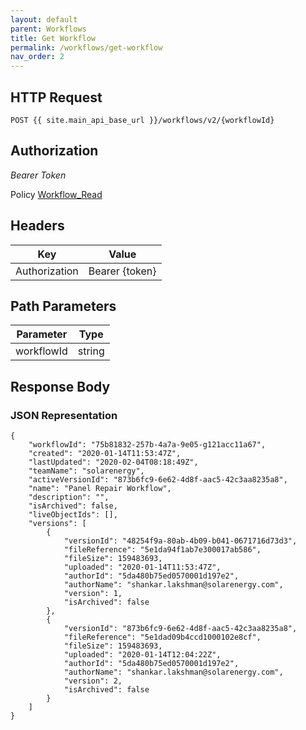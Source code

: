 ```yaml
---
layout: default
parent: Workflows
title: Get Workflow
permalink: /workflows/get-workflow
nav_order: 2
---
```



## HTTP Request

```
POST {{ site.main_api_base_url }}/workflows/v2/{workflowId}
```


## Authorization
*Bearer Token*

Policy
[Workflow_Read]({{site.url}}{{site.baseurl}}/authentication/policies#workflow_read)



## Headers

| Key     | Value        |
| ----------- | ----------- |
| Authorization | Bearer {token}      |


## Path Parameters


| Parameter   | Type        |
| ----------- | ----------- |
| workflowId | string      |


## Response Body
### JSON Representation
```
{
    "workflowId": "75b81832-257b-4a7a-9e05-g121acc11a67",
    "created": "2020-01-14T11:53:47Z",
    "lastUpdated": "2020-02-04T08:18:49Z",
    "teamName": "solarenergy",
    "activeVersionId": "873b6fc9-6e62-4d8f-aac5-42c3aa8235a8",
    "name": "Panel Repair Workflow",
    "description": "",
    "isArchived": false,
    "liveObjectIds": [],
    "versions": [
        {
            "versionId": "48254f9a-80ab-4b09-b041-0671716d73d3",
            "fileReference": "5e1da94f1ab7e300017ab586",
            "fileSize": 159483693,
            "uploaded": "2020-01-14T11:53:47Z",
            "authorId": "5da480b75ed0570001d197e2",
            "authorName": "shankar.lakshman@solarenergy.com",
            "version": 1,
            "isArchived": false
        },
        {
            "versionId": "873b6fc9-6e62-4d8f-aac5-42c3aa8235a8",
            "fileReference": "5e1dad09b4ccd1000102e8cf",
            "fileSize": 159483693,
            "uploaded": "2020-01-14T12:04:22Z",
            "authorId": "5da480b75ed0570001d197e2",
            "authorName": "shankar.lakshman@solarenergy.com",
            "version": 2,
            "isArchived": false
        }
    ]        
}
```